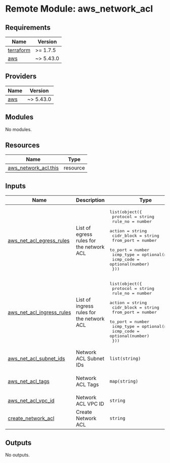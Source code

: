 # Remote Module: aws_network_acl

## Requirements

| Name | Version |
|------|---------|
| <a name="requirement_terraform"></a> [terraform](#requirement\_terraform) | >= 1.7.5 |
| <a name="requirement_aws"></a> [aws](#requirement\_aws) | ~> 5.43.0 |

## Providers

| Name | Version |
|------|---------|
| <a name="provider_aws"></a> [aws](#provider\_aws) | ~> 5.43.0 |

## Modules

No modules.

## Resources

| Name | Type |
|------|------|
| [aws_network_acl.this](https://registry.terraform.io/providers/hashicorp/aws/latest/docs/resources/network_acl) | resource |

## Inputs

| Name | Description | Type | Default | Required |
|------|-------------|------|---------|:--------:|
| <a name="input_aws_net_acl_egress_rules"></a> [aws\_net\_acl\_egress\_rules](#input\_aws\_net\_acl\_egress\_rules) | List of egress rules for the network ACL | <pre>list(object({<br>    protocol   = string<br>    rule_no    = number<br>    action     = string<br>    cidr_block = string<br>    from_port  = number<br>    to_port    = number<br>    icmp_type  = optional(number)<br>    icmp_code  = optional(number)<br>  }))</pre> | `[]` | no |
| <a name="input_aws_net_acl_ingress_rules"></a> [aws\_net\_acl\_ingress\_rules](#input\_aws\_net\_acl\_ingress\_rules) | List of ingress rules for the network ACL | <pre>list(object({<br>    protocol   = string<br>    rule_no    = number<br>    action     = string<br>    cidr_block = string<br>    from_port  = number<br>    to_port    = number<br>    icmp_type  = optional(number)<br>    icmp_code  = optional(number)<br>  }))</pre> | `[]` | no |
| <a name="input_aws_net_acl_subnet_ids"></a> [aws\_net\_acl\_subnet\_ids](#input\_aws\_net\_acl\_subnet\_ids) | Network ACL Subnet IDs | `list(string)` | `[]` | no |
| <a name="input_aws_net_acl_tags"></a> [aws\_net\_acl\_tags](#input\_aws\_net\_acl\_tags) | Network ACL Tags | `map(string)` | <pre>{<br>  "ManagedBy": "Terraform"<br>}</pre> | no |
| <a name="input_aws_net_acl_vpc_id"></a> [aws\_net\_acl\_vpc\_id](#input\_aws\_net\_acl\_vpc\_id) | Network ACL VPC ID | `string` | `""` | no |
| <a name="input_create_network_acl"></a> [create\_network\_acl](#input\_create\_network\_acl) | Create Network ACL | `string` | `false` | no |

## Outputs

No outputs.
